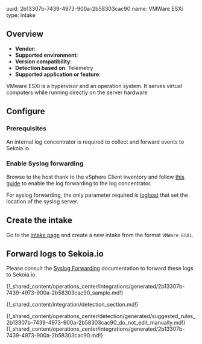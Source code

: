 uuid: 2b13307b-7439-4973-900a-2b58303cac90
name: VMWare ESXi
type: intake

## Overview
- **Vendor**:
- **Supported environment**:
- **Version compatibility**:
- **Detection based on**: Telemetry
- **Supported application or feature**:

VMware ESXi is a hypervisor and an operation system. It serves virtual computers while running directly on the server hardware



## Configure

### Prerequisites

An internal log concentrator is required to collect and forward events to Sekoia.io.

### Enable Syslog forwarding

Browse to the host thank to the vSphere Client inventory and follow [this guide](https://docs.vmware.com/en/VMware-vSphere/7.0/com.vmware.esxi.upgrade.doc/GUID-9F67DB52-F469-451F-B6C8-DAE8D95976E7.html) to enable the log forwarding to the log concentrator.

For syslog forwarding, the only parameter required is [loghost](https://docs.vmware.com/en/VMware-vSphere/7.0/com.vmware.esxi.upgrade.doc/GUID-8981F5FA-BB2A-47FB-A59A-7FC5C523CFDE.html) that set the location of the syslog server.

## Create the intake

Go to the [intake page](https://app.sekoia.io/operations/intakes) and create a new intake from the format `VMWare ESXi`.

## Forward logs to Sekoia.io

Please consult the [Syslog Forwarding](/integration/ingestion_methods/syslog/sekoiaio_forwarder) documentation to forward these logs to Sekoia.io.

{!_shared_content/operations_center/integrations/generated/2b13307b-7439-4973-900a-2b58303cac90_sample.md!}


{!_shared_content/integration/detection_section.md!}

{!_shared_content/operations_center/detection/generated/suggested_rules_2b13307b-7439-4973-900a-2b58303cac90_do_not_edit_manually.md!}
{!_shared_content/operations_center/integrations/generated/2b13307b-7439-4973-900a-2b58303cac90.md!}

